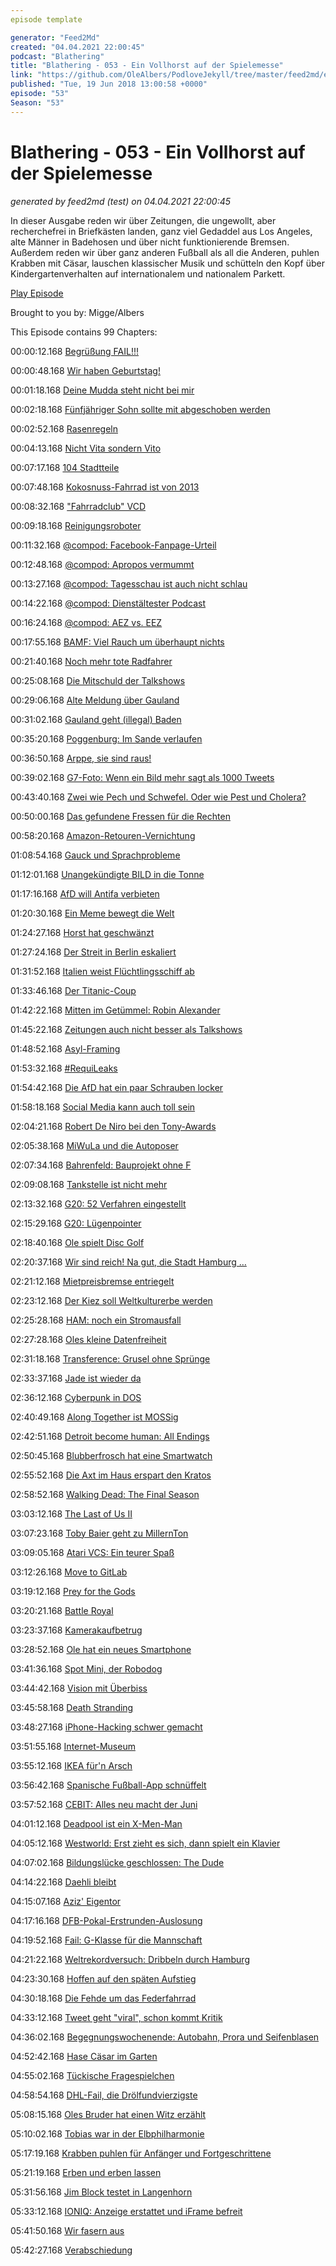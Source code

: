 ```yaml
---
episode template

generator: "Feed2Md"
created: "04.04.2021 22:00:45"
podcast: "Blathering"
title: "Blathering - 053 - Ein Vollhorst auf der Spielemesse"
link: "https://github.com/OleAlbers/PodloveJekyll/tree/master/feed2md/example/export/seasons/3/2018/6/Blathering - 053 - Ein Vollhorst auf der Spielemesse.md"
published: "Tue, 19 Jun 2018 13:00:58 +0000"
episode: "53"
Season: "53"
---
```


# Blathering - 053 - Ein Vollhorst auf der Spielemesse
_generated by feed2md (test) on 04.04.2021 22:00:45_

In dieser Ausgabe reden wir über Zeitungen, die ungewollt, aber recherchefrei in Briefkästen landen, ganz viel Gedaddel aus Los Angeles, alte Männer in Badehosen und über nicht funktionierende Bremsen. Außerdem reden wir über ganz anderen Fußball als all die Anderen, puhlen Krabben mit Cäsar, lauschen klassischer Musik und schütteln den Kopf über Kindergartenverhalten auf internationalem und nationalem Parkett.

[Play Episode](https://www.blathering.de/podlove/file/493/s/feed/c/mp3/blathering_053.mp3)

Brought to you by: Migge/Albers

This Episode contains 99 Chapters:


00:00:12.168 [Begrüßung FAIL!!!](https://www.tobiasmigge.de/podcast/)

00:00:48.168 [Wir haben Geburtstag!](https://twitter.com/stammtischphilo/status/1005740895134801920)

00:01:18.168 [Deine Mudda steht nicht bei mir](https://de.wikipedia.org/wiki/Stand_by_Me_%E2%80%93_Das_Geheimnis_eines_Sommers)

00:02:18.168 [Fünfjähriger Sohn sollte mit abgeschoben werden](https://www.fluechtlingsrat-bayern.de/beitrag/items/hochschwangere-wehrt-sich-gegen-abschiebung.html)

00:02:52.168 [Rasenregeln](https://video.eurosport.de/fussball/fifa-wm/2018/joachim-low-kritisiert-rasen-auf-wm-trainingsplatz-zu-lang_vid1100245/video.shtml)

00:04:13.168 [Nicht Vita sondern Vito](http://www.spiegel.de/auto/aktuell/daimler-andreas-scheuer-ordnet-rueckruf-von-238-000-fahrzeugen-an-a-1212377.html)

00:07:17.168 [104 Stadtteile](https://de.wikipedia.org/wiki/Liste_der_Bezirke_und_Stadtteile_Hamburgs)

00:07:48.168 [Kokosnuss-Fahrrad ist von 2013](https://www.giga.de/filme/die-ritter-der-kokosnuss/news/klapp-klapp-das-ritter-der-kokosnuss-gadget-furs-fahrrad/)

00:08:32.168 ["Fahrradclub" VCD](https://www.vcd.org/startseite/)

00:09:18.168 [Reinigungsroboter](https://twitter.com/hochbahn/status/1003993722957148160)

00:11:32.168 [@compod: Facebook-Fanpage-Urteil](https://www.heise.de/newsticker/meldung/EuGH-Betreiber-von-Facebook-Fanseiten-sind-fuer-Datenschutz-mitverantwortlich-4068846.html)

00:12:48.168 [@compod: Apropos vermummt](https://www.lto.de/recht/hintergruende/h/g20-demo-welcome-to-hell-polizisten-vermummt-verbot-aufloesung-gutachten-bundestag/)

00:13:27.168 [@compod: Tagesschau ist auch nicht schlau](https://twitter.com/ComPod/status/1004420250547474432)

00:14:22.168 [@compod: Dienstältester Podcast](https://en.wikipedia.org/wiki/History_of_podcasting)

00:16:24.168 [@compod: AEZ vs. EEZ](https://www.ece.de/)

00:17:55.168 [BAMF: Viel Rauch um überhaupt nichts](https://community.beck.de/2018/06/14/der-eigentliche-bamf-skandal-erst-der-rufmord-dann-die-recherche)

00:21:40.168 [Noch mehr tote Radfahrer](https://www.tagesspiegel.de/berlin/verkehrssicherheit-der-berliner-strassenverkehr-ist-barbarei/22685756.html)

00:25:08.168 [Die Mitschuld der Talkshows](https://twitter.com/ellebil/status/1004005605357576193)

00:29:06.168 [Alte Meldung über Gauland](https://www.mz-web.de/politik/54-strafzettel-in-sechs-monaten-afd-vize-gauland-droht--idiotentest--24251368)

00:31:02.168 [Gauland geht (illegal) Baden](https://taz.de/Kolumne-Dumme-weisse-Maenner/!5511021/)

00:35:20.168 [Poggenburg: Im Sande verlaufen](https://de.m.wikipedia.org/wiki/Andr%C3%A9_Poggenburg)

00:36:50.168 [Arppe, sie sind raus!](https://www.svz.de/regionales/mecklenburg-vorpommern/nordost-afd-schliesst-holger-arppe-aus-partei-aus-id20055267.html)

00:39:02.168 [G7-Foto: Wenn ein Bild mehr sagt als 1000 Tweets](http://www.handelsblatt.com/politik/international/jesco-denzel-der-fotograf-der-das-bild-des-g7-gipfels-schoss/22671188.html)

00:43:40.168 [Zwei wie Pech und Schwefel. Oder wie Pest und Cholera?](https://www.tagesschau.de/ausland/trump-kim-143.html)

00:50:00.168 [Das gefundene Fressen für die Rechten](http://www.sueddeutsche.de/panorama/der-mord-an-susanna-f-der-wunsch-nach-rache-1.4005850)

00:58:20.168 [Amazon-Retouren-Vernichtung](https://www.wortfilter.de/wp/hintergruende-zum-amazon-skandal-amazon-mitarbeiter-enthuellen-sie-vernichten-im-auftrag-des-onlineriesen-taeglich-zehntausende-neue-produkte/)

01:08:54.168 [Gauck und Sprachprobleme](https://twitter.com/danieldrepper/status/1005879228905283587)

01:12:01.168 [Unangekündigte BILD in die Tonne](https://twitter.com/stammtischphilo/status/1005109825183854592)

01:17:16.168 [AfD will Antifa verbieten](https://www.neues-deutschland.de/artikel/1090930.kriminalisierung-von-antifaschismus-wenn-die-afd-die-antifa-verbieten-will.html)

01:20:30.168 [Ein Meme bewegt die Welt](https://twitter.com/peeto_g/status/1006001782248656896)

01:24:27.168 [Horst hat geschwänzt](http://www.spiegel.de/politik/deutschland/horst-seehofer-kommt-nicht-zu-angela-merkels-integrationsgipfel-a-1212504.html)

01:27:24.168 [Der Streit in Berlin eskaliert](http://www.spiegel.de/politik/deutschland/cdu-vs-csu-endspiel-a-1213035.html)

01:31:52.168 [Italien weist Flüchtlingsschiff ab](https://taz.de/Italien-und-die-Gefluechteten/!5512937/)

01:33:46.168 [Der Titanic-Coup](https://blog.ard-hauptstadtstudio.de/der-grubenhund-der-titanic-satire-darf-alles/)

01:42:22.168 [Mitten im Getümmel: Robin Alexander](https://twitter.com/tmigge/status/1007329122190848002)

01:45:22.168 [Zeitungen auch nicht besser als Talkshows](https://twitter.com/nicolediekmann/status/1007243042695335936)

01:48:52.168 [Asyl-Framing](https://udostiehl.wordpress.com/2018/06/14/asyltourismus-und-asylgehalt/)

01:53:32.168 [#RequiLeaks](https://twitter.com/silmarilshome/status/1006171342658588672)

01:54:42.168 [Die AfD hat ein paar Schrauben locker](https://threadreaderapp.com/thread/1005161214849273856.html?refreshed=yes)

01:58:18.168 [Social Media kann auch toll sein](https://twitter.com/Chaosundich/status/1005122077635080192)

02:04:21.168 [Robert De Niro bei den Tony-Awards](http://www.spiegel.de/panorama/leute/robert-de-niro-sagt-fuck-trump-bei-tony-awards-a-1212218.html)

02:05:38.168 [MiWuLa und die Autoposer](https://plus.google.com/+OleAlbers/posts/XSAvSYYyE1w)

02:07:34.168 [Bahrenfeld: Bauprojekt ohne F](http://www.taz.de/!5095707/)

02:09:08.168 [Tankstelle ist nicht mehr](https://www.instagram.com/p/BjuEwY4BAyr/)

02:13:32.168 [G20: 52 Verfahren eingestellt](https://www.zeit.de/2018/22/g20-gipfel-hamburg-polizei-aufarbeitung-kritik-thomas-feltes)

02:15:29.168 [G20: Lügenpointer](http://www.taz.de/G20-Prozess-nach-Laserpointer-Einsatz/!5509428/)

02:18:40.168 [Ole spielt Disc Golf](https://www.hsv-discgolf.de/)

02:20:37.168 [Wir sind reich!  Na gut, die Stadt Hamburg …](http://www.hamburg.de/pressearchiv-fhh/11207356/2018-06-13-fb-investieren-konsolidieren-hamburgs-wachstum-gestalten/)

02:21:12.168 [Mietpreisbremse entriegelt](https://www.mopo.de/hamburg/experten-enttaeuscht-so-wurde-die-mietpreis-bremse-zum-riesenflop-30617100)

02:23:12.168 [Der Kiez soll Weltkulturerbe werden](https://www.mopo.de/hamburg/der-antrag-wird-schon-vorbereitet-hamburger-kiez-soll-weltkulturerbe-werden-30593396)

02:25:28.168 [HAM: noch ein Stromausfall](http://www.kn-online.de/Nachrichten/Hamburg/Schwankungen-im-Netz-Erneut-Stromausfall-in-Hamburg)

02:27:28.168 [Oles kleine Datenfreiheit](https://plus.google.com/+OleAlbers/posts/M1j3tjh7Mtt)

02:31:18.168 [Transference: Grusel ohne Sprünge](https://plus.google.com/+OleAlbers/posts/RZoYTP2GW49)

02:33:37.168 [Jade ist wieder da](https://plus.google.com/+OleAlbers/posts/UsJDHRxabNe)

02:36:12.168 [Cyberpunk in DOS](https://plus.google.com/+OleAlbers/posts/bJEmxFiFR4p)

02:40:49.168 [Along Together ist MOSSig](https://plus.google.com/+OleAlbers/posts/a6jLbrmLykh)

02:42:51.168 [Detroit become human: All Endings](https://plus.google.com/+OleAlbers/posts/b5LsuNuUybs)

02:50:45.168 [Blubberfrosch hat eine Smartwatch](https://twitter.com/tmigge/status/1004700937611546624)

02:55:52.168 [Die Axt im Haus erspart den Kratos](https://plus.google.com/+OleAlbers/posts/9rLBhZPKhWF)

02:58:52.168 [Walking Dead: The Final Season](https://plus.google.com/+OleAlbers/posts/abSFij2rVkg)

03:03:12.168 [The Last of Us II](https://plus.google.com/u/0/+OleAlbers/posts/W85fV93FPHz)

03:07:23.168 [Toby Baier geht zu MillernTon](http://fcsp.hamburg/podcast/476-vds-millernton-nds/171-saisonabschluss)

03:09:05.168 [Atari VCS: Ein teurer Spaß](https://plus.google.com/+OleAlbers/posts/Xx2G8TYzkvH)

03:12:26.168 [Move to GitLab](https://plus.google.com/+OleAlbers/posts/S2FZhShhZg8)

03:19:12.168 [Prey for the Gods](https://plus.google.com/+OleAlbers/posts/TF2RtHbxEsw)

03:20:21.168 [Battle Royal](https://twitter.com/TheRocketBeans/status/1006458585029767168)

03:23:37.168 [Kamerakaufbetrug](https://youtu.be/9xyhDO8HGfM)

03:28:52.168 [Ole hat ein neues Smartphone](https://www.techstage.de/test/Huawei-P20-Pro-im-Test-exzellente-Kamera-starker-Akku-4078314.html)

03:41:36.168 [Spot Mini, der Robodog](https://www.heise.de/newsticker/meldung/Spot-Mini-Boston-Dynamics-fuehrt-Roboterhund-vor-4078397.html)

03:44:42.168 [Vision mit Überbiss](https://plus.google.com/+OleAlbers/posts/QosPDuWoaai)

03:45:58.168 [Death Stranding](https://plus.google.com/+OleAlbers/posts/QG6aQLfSeM5)

03:48:27.168 [iPhone-Hacking schwer gemacht](https://www.zdnet.de/88335295/iphone-hacking-tools-wertlos-apple-schliesst-usb-port/)

03:51:55.168 [Internet-Museum](http://symbolics.com/museum/)

03:55:12.168 [IKEA für'n Arsch](https://www.3dnatives.com/de/3d-druck-ikea-150620181/)

03:56:42.168 [Spanische Fußball-App schnüffelt](https://t3n.de/news/dsgvo-enthuellt-schnueffelei-app-1086866/)

03:57:52.168 [CEBIT: Alles neu macht der Juni](https://de.wikipedia.org/wiki/CEBIT)

04:01:12.168 [Deadpool ist ein X-Men-Man](https://de.wikipedia.org/wiki/Deadpool_(Film))

04:05:12.168 [Westworld: Erst zieht es sich, dann spielt ein Klavier](https://twitter.com/stammtischphilo/status/1006249116681326595)

04:07:02.168 [Bildungslücke geschlossen: The Dude](https://de.wikipedia.org/wiki/The_Big_Lebowski)

04:14:22.168 [Daehli bleibt](https://plus.google.com/+OleAlbers/posts/XNjp6VZW8wH)

04:15:07.168 [Aziz' Eigentor](https://www.mopo.de/sport/fc-st-pauli/nach-wm-eigentor-st--pauli-sportchef---wir-fuehlen-alle-mit-aziz--30632416)

04:17:16.168 [DFB-Pokal-Erstrunden-Auslosung](https://de.wikipedia.org/wiki/DFB-Pokal_2018/19)

04:19:52.168 [Fail: G-Klasse für die Mannschaft](https://twitter.com/fuecks/status/1004449496359690242)

04:21:22.168 [Weltrekordversuch: Dribbeln durch Hamburg](http://world-record.net/content/extreme/weltrekord.html)

04:23:30.168 [Hoffen auf den späten Aufstieg](https://twitter.com/tmigge/status/1006140345023909888)

04:30:18.168 [Die Fehde um das Federfahrrad](https://plus.google.com/+OleAlbers/posts/8feZ9TwfAim)

04:33:12.168 [Tweet geht "viral", schon kommt Kritik](https://twitter.com/tmigge/status/1006757134711906304)

04:36:02.168 [Begegnungswochenende: Autobahn, Prora und Seifenblasen](https://twitter.com/tmigge/status/1005860839755321346)

04:52:42.168 [Hase Cäsar im Garten](https://de.wikipedia.org/wiki/Hase_C%C3%A4sar)

04:55:02.168 [Tückische Fragespielchen](https://twitter.com/SuperNasenMan/status/1005756504979464193)

04:58:54.168 [DHL-Fail, die Drölfundvierzigste](https://twitter.com/tmigge/status/1006141755882921986)

05:08:15.168 [Oles Bruder hat einen Witz erzählt](https://www.lachschon.de/item/200835/)

05:10:02.168 [Tobias war in der Elbphilharmonie](https://twitter.com/tmigge/status/1003708114770808833)

05:17:19.168 [Krabben puhlen für Anfänger und Fortgeschrittene](https://www.youtube.com/watch?v=qWhTv8lxBMU)

05:21:19.168 [Erben und erben lassen](https://de.wikipedia.org/wiki/Erbrecht_(Deutschland)#Annahme_und_Ausschlagung)

05:31:56.168 [Jim Block testet in Langenhorn](https://www.abendblatt.de/hamburg/article213385031/Jim-Block-testet-Burger-ohne-Broetchen.html)

05:33:12.168 [IONIQ: Anzeige erstattet und iFrame befreit](https://www.emobility-partner.de/)

05:41:50.168 [Wir fasern aus]()

05:42:27.168 [Verabschiedung]()


